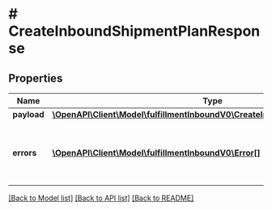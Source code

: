 # # CreateInboundShipmentPlanResponse

## Properties

Name | Type | Description | Notes
------------ | ------------- | ------------- | -------------
**payload** | [**\OpenAPI\Client\Model\fulfillmentInboundV0\CreateInboundShipmentPlanResult**](CreateInboundShipmentPlanResult.md) |  | [optional]
**errors** | [**\OpenAPI\Client\Model\fulfillmentInboundV0\Error[]**](Error.md) | A list of error responses returned when a request is unsuccessful. | [optional]

[[Back to Model list]](../../README.md#models) [[Back to API list]](../../README.md#endpoints) [[Back to README]](../../README.md)
